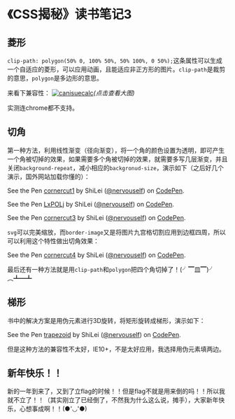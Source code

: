 # 《CSS揭秘》读书笔记3

## 菱形

`clip-path: polygon(50% 0, 100% 50%, 50% 100%, 0 50%);`这条属性可以生成一个自适应的菱形，可以应用动画，且能适应非正方形的图片。`clip-path`是裁剪的意思，`polygon`是多边形的意思。

来看下兼容性：
[![canisuecalc](http://oib8kvha0.bkt.clouddn.com/caniuseclippath.png!nvpic)](http://oib8kvha0.bkt.clouddn.com/caniuseclippath.png!nvpic)*(点击查看大图)*

实测连chrome都不支持。

## 切角

第一种方法，利用线性渐变（径向渐变），将一个角的颜色设置为透明，即可产生一个角被切掉的效果，如果需要多个角被切掉的效果，就需要多写几层渐变，并且关闭`background-repeat`，减小相应的`backgronud-size`，演示如下（之后好几个演示，国外网站加载你懂的）：

<p data-height="265" data-theme-id="0" data-slug-hash="LxPORL" data-default-tab="css,result" data-user="nervouself" data-embed-version="2" data-pen-title="cornercut1" class="codepen">See the Pen <a href="http://codepen.io/nervouself/pen/LxPORL/">cornercut1</a> by ShiLei (<a href="http://codepen.io/nervouself">@nervouself</a>) on <a href="http://codepen.io">CodePen</a>.</p>

<p data-height="265" data-theme-id="0" data-slug-hash="LxPOLj" data-default-tab="css,result" data-user="nervouself" data-embed-version="2" data-pen-title="LxPOLj" class="codepen">See the Pen <a href="http://codepen.io/nervouself/pen/LxPOLj/">LxPOLj</a> by ShiLei (<a href="http://codepen.io/nervouself">@nervouself</a>) on <a href="http://codepen.io">CodePen</a>.</p>

<p data-height="265" data-theme-id="0" data-slug-hash="ygBPzN" data-default-tab="css,result" data-user="nervouself" data-embed-version="2" data-pen-title="cornercut3" class="codepen">See the Pen <a href="http://codepen.io/nervouself/pen/ygBPzN/">cornercut3</a> by ShiLei (<a href="http://codepen.io/nervouself">@nervouself</a>) on <a href="http://codepen.io">CodePen</a>.</p>

`svg`可以完美缩放，而`border-image`又是将图片九宫格切割应用到边框四周，所以可以利用这个特性做出切角效果：

<p data-height="265" data-theme-id="0" data-slug-hash="jyNaZO" data-default-tab="css,result" data-user="nervouself" data-embed-version="2" data-pen-title="cornercut4" class="codepen">See the Pen <a href="http://codepen.io/nervouself/pen/jyNaZO/">cornercut4</a> by ShiLei (<a href="http://codepen.io/nervouself">@nervouself</a>) on <a href="http://codepen.io">CodePen</a>.</p>

最后还有一种方法就是用`clip-path`和`polygon`把四个角切掉了！(╯▔皿▔)╯︵┻━┻

## 梯形

书中的解决方案是用伪元素进行3D旋转，将矩形旋转成梯形，演示如下：

<p data-height="265" data-theme-id="0" data-slug-hash="JEPOeO" data-default-tab="css,result" data-user="nervouself" data-embed-version="2" data-pen-title="trapezoid" class="codepen">See the Pen <a href="http://codepen.io/nervouself/pen/JEPOeO/">trapezoid</a> by ShiLei (<a href="http://codepen.io/nervouself">@nervouself</a>) on <a href="http://codepen.io">CodePen</a>.</p>
<script async src="https://production-assets.codepen.io/assets/embed/ei.js"></script>

但是这种方法的兼容性不太好，IE10+，不是太好应用，我选择用伪元素填两边。

## 新年快乐！！

新的一年到来了，又到了立flag的时候！！但是flag不就是用来倒的吗！！所以我就不立了！！（其实刚立了已经倒了，不然我为什么这么说，摊手），大家新年快乐，心想事成啊！！(●'◡'●)